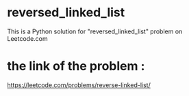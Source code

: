 # reversed_linked_list
This is a Python solution for "reversed_linked_list" problem on Leetcode.com

# the link of the problem : 
https://leetcode.com/problems/reverse-linked-list/

